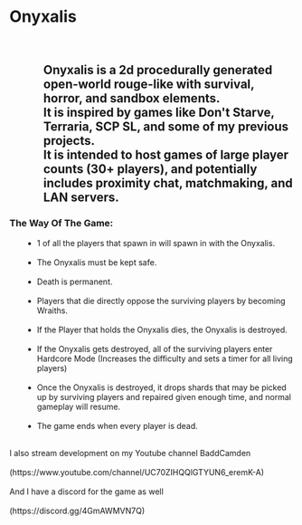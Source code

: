 <h1>
  Onyxalis
</h1>
<br>
<h2 style="padding-left: 60px;">
  Onyxalis is a 2d procedurally generated open-world rouge-like with survival, horror, and sandbox elements. <br> 
  It is inspired by games like Don't Starve, Terraria, SCP SL, and some of my previous projects. <br>
  It is intended to host games of large player counts (30+ players), and potentially includes proximity chat, matchmaking, and LAN servers.<br>
</h2>
<h3>
  The Way Of The Game:<br>
</h3>
<ul style="margin-left: 25px;">
       <li>1 of all the players that spawn in will spawn in with the Onyxalis.</li><br>
       <li>The Onyxalis must be kept safe.</li><br>
       <li>Death is permanent.</li><br>
       <li>Players that die directly oppose the surviving players by becoming Wraiths.</li><br>
       <li>If the Player that holds the Onyxalis dies, the Onyxalis is destroyed.</li><br>
       <li>If the Onyxalis gets destroyed, all of the surviving players enter Hardcore Mode (Increases the difficulty and sets a timer for all living players)</li> <br>
       <li>Once the Onyxalis is destroyed, it drops shards that may be picked up by surviving players and repaired given enough time, and normal gameplay will resume.</li><br>
       <li>The game ends when every player is dead. </li><br>
</ul>

<p> 
  I also stream development on my Youtube channel BaddCamden <br><br>
  (https://www.youtube.com/channel/UC70ZIHQQlGTYUN6_eremK-A)<br> <br>
  And I have a discord for the game as well <br><br>
  (https://discord.gg/4GmAWMVN7Q)
</p>
